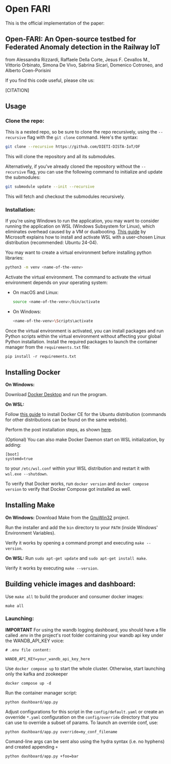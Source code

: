 
# Open FARI

This is the official implementation of the paper:

## Open-FARI: An Open-source testbed for Federated Anomaly detection in the Railway IoT

from Alessandra Rizzardi, Raffaele Della Corte, Jesus F. Cevallos M., Vittorio Orbinato, Simona De Vivo, Sabrina Sicari, Domenico Cotroneo, and Alberto Coen-Porisini

If you find this code useful, please cite us:

[CITATION]

## Usage

### Clone the repo:

This is a nested repo, so be sure to clone the repo recursively, using the `--recursive` flag with the `git clone` command. Here's the syntax:

```bash
git clone --recursive https://github.com/DIETI-DISTA-IoT/OF
```

This will clone the repository and all its submodules.

Alternatively, if you've already cloned the repository without the `--recursive` flag, you can use the following command to initialize and update the submodules:

```bash
git submodule update --init --recursive
```

This will fetch and checkout the submodules recursively.


### Installation:

If you're using Windows to run the application, you may want to consider running the application on WSL (Windows Subsystem for Linux), which eliminates overhead caused by a VM or dualbooting.
[This guide](https://learn.microsoft.com/en-us/windows/wsl/install) by Microsoft explains how to install and activate WSL with a user-chosen Linux distribution (recommended: Ubuntu 24-04).

You may want to create a virtual environment before installing python libraries:


   ```bash
   python3 -m venv <name-of-the-venv>
   ```

Activate the virtual environment. The command to activate the virtual environment depends on your operating system:

   - On macOS and Linux:

     ```bash
     source <name-of-the-venv>/bin/activate
     ```

   - On Windows:

     ```bash
     <name-of-the-venv>\Scripts\activate
     ```

Once the virtual environment is activated, you can install packages and run Python scripts within the virtual environment without affecting your global Python installation. Install the required packages to launch the container manager from the `requirements.txt` file:

    pip install -r requirements.txt

## Installing Docker
**On Windows:**

Download [Docker Desktop](https://www.docker.com/products/docker-desktop/) and run the program.

**On WSL:**

Follow [this guide](https://docs.docker.com/engine/install/ubuntu/) to install Docker CE for the Ubuntu distribution (commands for other distributions can be found on the same website).

Perform the post installation steps, as shown [here](https://docs.docker.com/engine/install/linux-postinstall/).

(Optional) You can also make Docker Daemon start on WSL initialization, by adding:
```
[boot]
systemd=true
```
to your `/etc/wsl.conf` within your WSL distribution and restart it with `wsl.exe --shutdown`.

To verify that Docker works, run `docker version` and `docker compose version` to verify that Docker Compose got installed as well.

## Installing Make
**On Windows:**
Download Make from the [GnuWin32](https://gnuwin32.sourceforge.net/packages/make.htm) project.

Run the installer and add the `bin` directory to your `PATH` (inside Windows' Environment Variables).

Verify it works by opening a command prompt and executing `make --version`.

**On WSL:**
Run `sudo apt-get update` and `sudo apt-get install make`.

Verify it works by executing `make --version`.


## Building vehicle images and dashboard:

Use `make all` to build the producer and consumer docker images:

    make all


### Launching:

**IMPORTANT** For using the wandb logging dashboard, you should have a file called .env in the project's root folder containing your wandb api key under the WANDB_API_KEY voice:

```.env file
# .env file content:

WANDB_API_KEY=your_wandb_api_key_here

```

Use `docker compose up` to start the whole cluster. Otherwise, start launching only the kafka and zookeeper

    docker compose up -d

Run the container manager script:

    python dashboard/app.py

Adjust configurations for this script in the `config/default.yaml` or create an ovverride `*.yaml` configuration on the `config/override` directory that you can use to override a subset of params. To launch an override conf, use:

    python dashboard/app.py override=my_conf_filename

Comand-line args can be sent also using the hydra syntax (i.e. no hyphens) and created appending `+` 

    python dashboard/app.py +foo=bar

